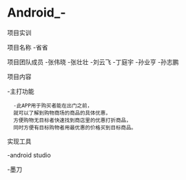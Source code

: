 # Android_-
项目实训


项目名称
  -省省
  
  
项目团队成员
  -张伟晓
  -张壮壮
  -刘云飞
  -丁庭宇
  -孙业亨
  -孙志鹏
  
  
项目内容


  -主打功能
  
  
      -此APP用于购买者能在出门之前，
      就可以了解到购物商场的商品的具体优惠，
      方便购物无目标者快速找到商店里的优惠打折商品，
      同时方便有目标购物者用最优惠的价格买到目标商品。
 实现工具
 
 
   -android studio
   
   
   -墨刀
